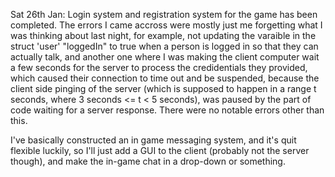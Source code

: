 Sat 26th Jan:
Login system and registration system for the game has been completed.
The errors I came accross were mostly just me forgetting what I was thinking about last night, for example, not updating the varaible in the struct 'user' "loggedIn" to true when a person is logged in so that they can actually talk, and another one where I was making the client computer wait a few seconds for the server to process the credidentials they provided, which caused their connection to time out and be suspended, because the client side pinging of the server (which is supposed to happen in a range t seconds, where 3 seconds <= t < 5 seconds), was paused by the part of code waiting for a server response. There were no notable errors other than this.

I've basically constructed an in game messaging system, and it's quit flexible luckily, so I'll just add a GUI to the client (probably not the server though), and make the in-game chat in a drop-down or something.
